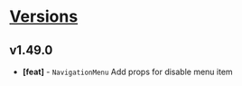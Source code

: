# [Versions](https://github.com/Tracktor/design-system/releases)

## v1.49.0
- **[feat]** - `NavigationMenu` Add props for disable menu item
